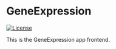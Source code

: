 # GeneExpression

[![License](https://img.shields.io/badge/license-GPL--3.0-blue.svg)](https://www.gnu.org/licenses/gpl-3.0.html)

This is the GeneExpression app frontend.
